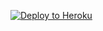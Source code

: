 
<p><a href="https://dashboard.heroku.com/new?template=https://github.com/buuok/tom"> <img src="https://www.herokucdn.com/deploy/button.svg" alt="Deploy to Heroku" /></a></p>
